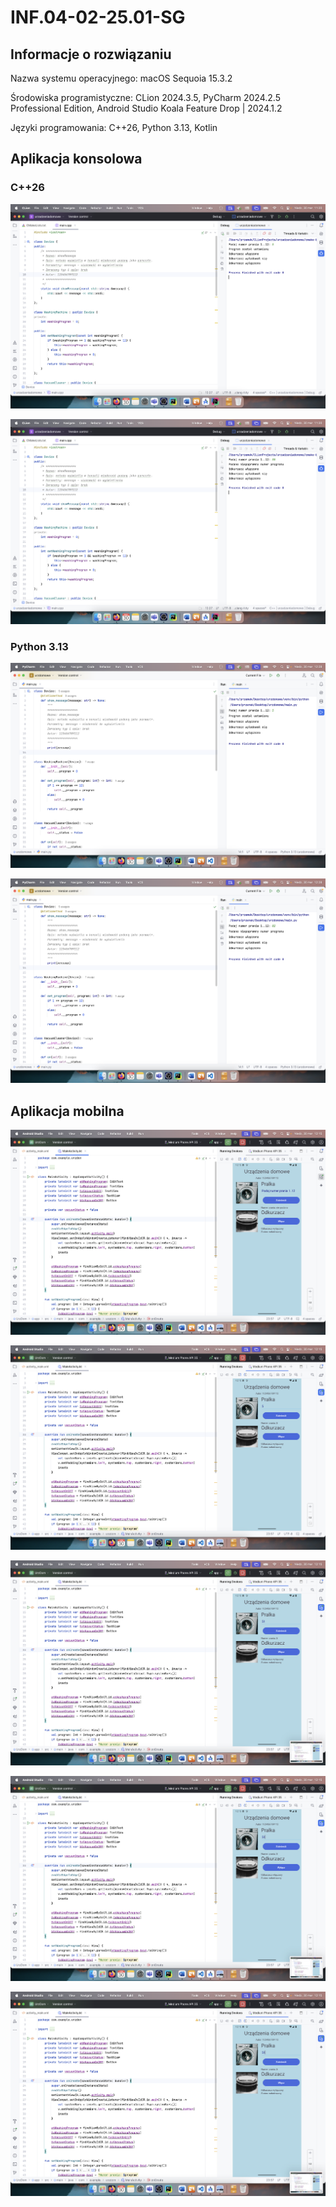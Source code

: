 # INF.04-02-25.01-SG

## Informacje o rozwiązaniu

Nazwa systemu operacyjnego: macOS Sequoia 15.3.2

Środowiska programistyczne: CLion 2024.3.5, PyCharm 2024.2.5 Professional Edition, Android Studio Koala Feature Drop | 2024.1.2

Języki programowania: C++26, Python 3.13, Kotlin

## Aplikacja konsolowa

### C++26

![](dokumentacja/konsola1cpp.png)

![](dokumentacja/konsola2cpp.png)

### Python 3.13

![](dokumentacja/konsola1py.png)

![](dokumentacja/konsola2py.png)

## Aplikacja mobilna

![](dokumentacja/mobile1.png)

![](dokumentacja/mobile2.png)

![](dokumentacja/mobile3.png)

![](dokumentacja/mobile4.png)

![](dokumentacja/mobile5.png)
